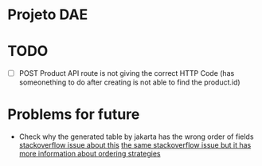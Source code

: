 # Projeto DAE

# TODO
- [ ] POST Product API route is not giving the correct HTTP Code (has someonething to do after creating is not able to find the product.id)


# Problems for future
- Check why the generated table by jakarta has the wrong order of fields
    [stackoverflow issue about this](https://stackoverflow.com/questions/1298322/wrong-ordering-in-generated-table-in-jpa)
    [the same stackoverflow issue but it has more information about ordering strategies](https://stackoverflow.com/questions/1298322/wrong-ordering-in-generated-table-in-jpa#answer-77337371)
